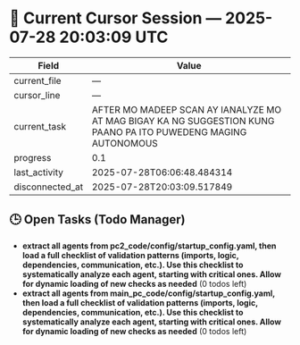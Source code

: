 # 📝 Current Cursor Session — 2025-07-28 20:03:09 UTC

| Field | Value |
|-------|-------|
| current_file | — |
| cursor_line | — |
| current_task | AFTER MO MADEEP SCAN AY IANALYZE MO AT MAG BIGAY KA NG SUGGESTION KUNG PAANO PA ITO PUWEDENG MAGING AUTONOMOUS |
| progress | 0.1 |
| last_activity | 2025-07-28T06:06:48.484314 |
| disconnected_at | 2025-07-28T20:03:09.517849 |

## 🕒 Open Tasks (Todo Manager)
- **extract all agents from pc2_code/config/startup_config.yaml, then load a full checklist of validation patterns (imports, logic, dependencies, communication, etc.). Use this checklist to systematically analyze each agent, starting with critical ones. Allow for dynamic loading of new checks as needed** (0 todos left)
- **extract all agents from main_pc_code/config/startup_config.yaml, then load a full checklist of validation patterns (imports, logic, dependencies, communication, etc.). Use this checklist to systematically analyze each agent, starting with critical ones. Allow for dynamic loading of new checks as needed** (0 todos left)
